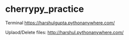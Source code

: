 # cherrypy_practice

Terminal https://harshulgupta.pythonanywhere.com/

Uplaod/Delete files: http://harshul.pythonanywhere.com/
